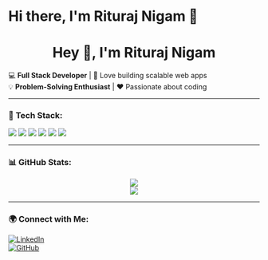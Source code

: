 
# Hi there, I'm Rituraj Nigam 👋

<h1 align="center">Hey 👋, I'm Rituraj Nigam</h1>

💻 **Full Stack Developer** | 🚀 Love building scalable web apps  
💡 **Problem-Solving Enthusiast** | ❤️ Passionate about coding  

---

### 🚀 **Tech Stack:**
<p align="left">
  <img src="https://img.shields.io/badge/JavaScript-%23F7DF1E.svg?style=flat&logo=javascript&logoColor=black" />
  <img src="https://img.shields.io/badge/React-%2361DAFB.svg?style=flat&logo=react&logoColor=black" />
  <img src="https://img.shields.io/badge/Node.js-%23339933.svg?style=flat&logo=node.js&logoColor=white" />
  <img src="https://img.shields.io/badge/MongoDB-%2347A248.svg?style=flat&logo=mongodb&logoColor=white" />
  <img src="https://img.shields.io/badge/HTML5-%23E34F26.svg?style=flat&logo=html5&logoColor=white" />
  <img src="https://img.shields.io/badge/CSS3-%231572B6.svg?style=flat&logo=css3&logoColor=white" />
</p>

---

### 📊 **GitHub Stats:**
<p align="center">
  <img src="https://github-readme-stats.vercel.app/api?username=riturajnigam&show_icons=true&theme=dark" />
  <br />
  <img src="https://github-readme-streak-stats.herokuapp.com/?user=riturajnigam&theme=dark" />
</p>

---

### 🌍 **Connect with Me:**
[![LinkedIn](https://img.shields.io/badge/LinkedIn-%230077B5.svg?style=flat&logo=linkedin&logoColor=white)](https://www.linkedin.com/in/riturajnigam)  
[![GitHub](https://img.shields.io/badge/GitHub-%23121011.svg?style=flat&logo=github&logoColor=white)](https://github.com/riturajnigam)

